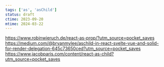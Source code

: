 ```yaml
---
tags: ['as', 'asChild']
status: draft
ctime: 2023-09-20
mtime: 2024-03-22
---
```


https://www.robinwieruch.de/react-as-prop/?utm_source=pocket_saves
https://medium.com/@bryanmylee/aschild-in-react-svelte-vue-and-solid-for-render-delegation-645c73650ced?utm_source=pocket_saves
https://www.jacobparis.com/content/react-as-child?utm_source=pocket_saves